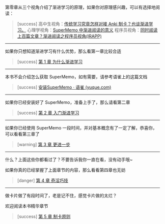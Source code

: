 第零章从三个视角介绍了渐进学习的原理，如果你对原理感兴趣，可以有选择地阅读：

>[success] 高中生视角：[传统学习究竟怎样对接 Anki 制卡？也谈渐进学习。](./2450556)
> 心理学视角：[SuperMemo 中渐进阅读的意义](./2450558)
> 程序员视角：[同时阅读上百篇文章？渐进阅读之程序员视角(IRAPP)](./2450557)

*****

如果你只想知道渐进学习有什么优势，那么看第一章比较合适

>[success] [第 1 章 为什么渐进学习](./2450637)

*****

本书不会介绍怎么获取 SuperMemo，如有需要，请参考语雀上的这篇文档

>[success] [安装SuperMemo · 语雀 (yuque.com)](https://www.yuque.com/supermemo/wiki/installing_supermemo_in_a_minute)

*****

如果你已经安装好了 SuperMemo，准备上手了，那么请看第二章

>[success] [第 2 章 入门渐进学习](./2450638)

*****

如果你已经使用 SuperMemo 一段时间，并对基本概念有了一定了解，恭喜你，可以看看第三章了

>[warning] [第 3 章 更进一步](./2450639)

*****

什么？上面这些你都看过了？不要告诉我你一直在看，没有动手哦~

如果你真的已经掌握了上面章节的内容，那么看看第四章也无妨

>[danger] [第 4 章 奇淫巧技](./2450640)

*****

做卡片做了有段时间了，老是记不住，感觉卡片做的太烂？

欢迎阅读本书精华章节

>[success] [第 5 章 制卡原则](./2454059)
